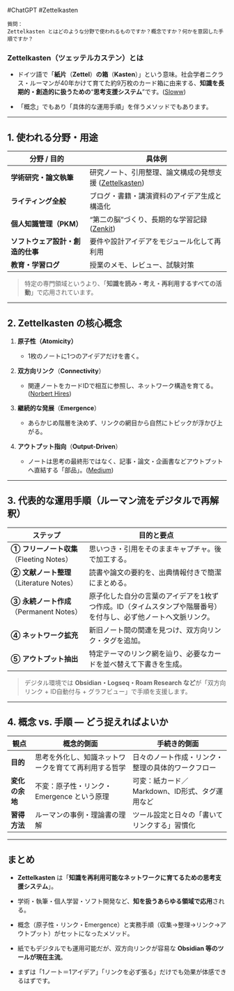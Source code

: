 #ChatGPT #Zettelkasten 

```
質問：
Zettelkasten とはどのような分野で使われるものですか？概念ですか？何かを意図した手順ですか？
```


### Zettelkasten（ツェッテルカステン）とは

- ドイツ語で「**紙片**（**Zettel**）**の箱**（**Kasten**）」という意味。社会学者ニクラス・ルーマンが40年かけて育てた約9万枚のカード箱に由来する、**知識を長期的・創造的に扱うための**“**思考支援システム**”です。([Sloww](https://www.sloww.co/zettelkasten/?utm_source=chatgpt.com "Zettelkasten 101: Smart Note-Taking System of Niklas Luhmann"))
    
- 「概念」でもあり「具体的な運用手順」を伴うメソッドでもあります。
    

---

## 1. 使われる分野・用途

| 分野 / 目的            | 具体例                                                                                                                                                                                      |
| ------------------ | ---------------------------------------------------------------------------------------------------------------------------------------------------------------------------------------- |
| **学術研究・論文執筆**      | 研究ノート、引用整理、論文構成の発想支援 ([Zettelkasten](https://zettelkasten.de/introduction/?utm_source=chatgpt.com "Introduction to the Zettelkasten Method"))                                            |
| **ライティング全般**       | ブログ・書籍・講演資料のアイデア生成と構造化                                                                                                                                                                   |
| **個人知識管理（PKM）**    | “第二の脳”づくり、長期的な学習記録 ([Zenkit](https://zenkit.com/en/blog/a-beginners-guide-to-the-zettelkasten-method/?utm_source=chatgpt.com "A Beginner's Guide to the Zettelkasten Method \| Zenkit")) |
| **ソフトウェア設計・創造的仕事** | 要件や設計アイデアをモジュール化して再利用                                                                                                                                                                    |
| **教育・学習ログ**        | 授業のメモ、レビュー、試験対策                                                                                                                                                                          |

> 特定の専門領域というより、「**知識を読み・考え・再利用するすべての活動**」で応用されています。

---

## 2. Zettelkasten の核心概念

1. **原子性（Atomicity）**
    
    - 1枚のノートに1つのアイデアだけを書く。
        
2. **双方向リンク**（**Connectivity**）
    
    - 関連ノートをカードIDで相互に参照し、ネットワーク構造を育てる。([Norbert Hires](https://www.norberthires.blog/zettelkasten-method/?utm_source=chatgpt.com "The Zettelkasten Method: Note-taking the Smart Way"))
        
3. **継続的な発展**（**Emergence**）
    
    - あらかじめ階層を決めず、リンクの網目から自然にトピックが浮かび上がる。
        
4. **アウトプット指向**（**Output-Driven**）
    
    - ノートは思考の最終形ではなく、記事・論文・企画書などアウトプットへ直結する「部品」。([Medium](https://disputant.medium.com/zettelkasten-method-how-to-take-smart-notes-for-knowledge-management-a66f636ede6c?utm_source=chatgpt.com "Zettelkasten Method: How To Take Smart Notes For Knowledge ..."))
        

---

## 3. 代表的な運用手順（ルーマン流をデジタルで再解釈）

| ステップ                            | 目的と要点                                                     |
| ------------------------------- | --------------------------------------------------------- |
| **① フリーノート収集**（Fleeting Notes）  | 思いつき・引用をそのままキャプチャ。後で加工する。                                 |
| **② 文献ノート整理**（Literature Notes） | 読書や論文の要約を、出典情報付きで簡潔にまとめる。                                 |
| **③ 永続ノート作成**（Permanent Notes）  | 原子化した自分の言葉のアイデアを1枚ずつ作成。ID（タイムスタンプや階層番号）を付与し、必ず他ノートへ文脈リンク。 |
| **④ ネットワーク拡充**                  | 新旧ノート間の関連を見つけ、双方向リンク・タグを追加。                               |
| **⑤ アウトプット抽出**                  | 特定テーマのリンク網を辿り、必要なカードを並べ替えて下書きを生成。                         |

> デジタル環境では **Obsidian・Logseq・Roam Research など**が「双方向リンク + ID自動付与 + グラフビュー」で手順を支援します。

---

## 4. 概念 vs. 手順 ― どう捉えればよいか

|観点|概念的側面|手続き的側面|
|---|---|---|
|**目的**|思考を外化し、知識ネットワークを育てて再利用する哲学|日々のノート作成・リンク・整理の具体的ワークフロー|
|**変化の余地**|不変：原子性・リンク・Emergence という原理|可変：紙カード／Markdown、ID形式、タグ運用など|
|**習得方法**|ルーマンの事例・理論書の理解|ツール設定と日々の「書いてリンクする」習慣化|

---

## まとめ

- **Zettelkasten** は「**知識を再利用可能なネットワークに育てるための思考支援システム**」。
    
- 学術・執筆・個人学習・ソフト開発など、**知を扱うあらゆる領域で応用**される。
    
- 概念（原子性・リンク・Emergence）と実務手順（収集→整理→リンク→アウトプット）がセットになったメソッド。
    
- 紙でもデジタルでも運用可能だが、双方向リンクが容易な **Obsidian 等のツールが現在主流**。
    
- まずは「1ノート＝1アイデア」「リンクを必ず張る」だけでも効果が体感できるはずです。

